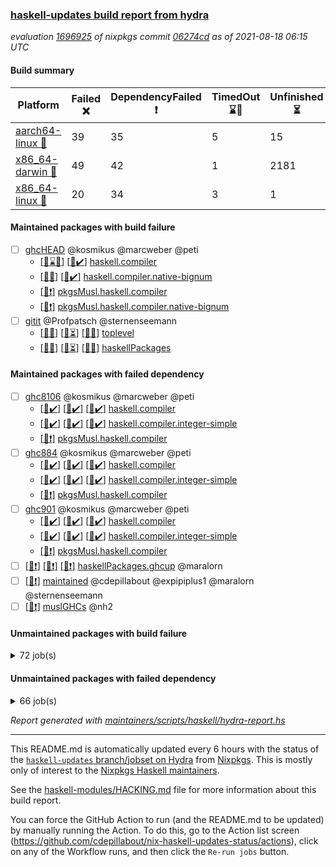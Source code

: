 ### [haskell-updates build report from hydra](https://hydra.nixos.org/jobset/nixpkgs/haskell-updates)
*evaluation [1696925](https://hydra.nixos.org/eval/1696925) of nixpkgs commit [06274cd](https://github.com/NixOS/nixpkgs/commits/06274cd85dede525fec5c992d0133a8758f96f8f) as of 2021-08-18 06:15 UTC*
#### Build summary

 | Platform | Failed :x: | DependencyFailed :heavy_exclamation_mark: | TimedOut :hourglass::no_entry_sign: | Unfinished :hourglass_flowing_sand: | Success :heavy_check_mark: | 
 | --- | --- | --- | --- | --- | --- | 
 | [aarch64-linux :iphone:](https://hydra.nixos.org/eval/1696925?filter=.aarch64-linux) | 39 | 35 | 5 | 15 | 6632 | 
 | [x86_64-darwin :apple:](https://hydra.nixos.org/eval/1696925?filter=.x86_64-darwin) | 49 | 42 | 1 | 2181 | 4431 | 
 | [x86_64-linux :penguin:](https://hydra.nixos.org/eval/1696925?filter=.x86_64-linux) | 20 | 34 | 3 | 1 | 6715 | 
#### Maintained packages with build failure
- [ ] [ghcHEAD](https://hydra.nixos.org/eval/1696925?filter=ghcHEAD) @kosmikus @marcweber @peti
  - [[:apple::hourglass::no_entry_sign:]](https://hydra.nixos.org/build/149762652) [[:penguin::heavy_check_mark:]](https://hydra.nixos.org/build/149762655) [haskell.compiler](https://hydra.nixos.org/eval/1696925?filter=haskell.compiler.ghcHEAD)
  - [[:apple::x:]](https://hydra.nixos.org/build/149762651) [[:penguin::heavy_check_mark:]](https://hydra.nixos.org/build/149762660) [haskell.compiler.native-bignum](https://hydra.nixos.org/eval/1696925?filter=haskell.compiler.native-bignum.ghcHEAD)
  -  [[:penguin::heavy_exclamation_mark:]](https://hydra.nixos.org/build/149762654) [pkgsMusl.haskell.compiler](https://hydra.nixos.org/eval/1696925?filter=pkgsMusl.haskell.compiler.ghcHEAD)
  -  [[:penguin::heavy_exclamation_mark:]](https://hydra.nixos.org/build/149762657) [pkgsMusl.haskell.compiler.native-bignum](https://hydra.nixos.org/eval/1696925?filter=pkgsMusl.haskell.compiler.native-bignum.ghcHEAD)
- [ ] [gitit](https://hydra.nixos.org/eval/1696925?filter=gitit) @Profpatsch @sternenseemann
  - [[:iphone::x:]](https://hydra.nixos.org/build/150119749) [[:apple::hourglass_flowing_sand:]](https://hydra.nixos.org/build/150129128) [[:penguin::x:]](https://hydra.nixos.org/build/150128912) [toplevel](https://hydra.nixos.org/eval/1696925?filter=gitit)
  - [[:iphone::x:]](https://hydra.nixos.org/build/150118187) [[:apple::hourglass_flowing_sand:]](https://hydra.nixos.org/build/150120971) [[:penguin::x:]](https://hydra.nixos.org/build/150125868) [haskellPackages](https://hydra.nixos.org/eval/1696925?filter=haskellPackages.gitit)
#### Maintained packages with failed dependency
- [ ] [ghc8106](https://hydra.nixos.org/eval/1696925?filter=ghc8106) @kosmikus @marcweber @peti
  - [[:iphone::heavy_check_mark:]](https://hydra.nixos.org/build/150094919) [[:apple::heavy_check_mark:]](https://hydra.nixos.org/build/150090377) [[:penguin::heavy_check_mark:]](https://hydra.nixos.org/build/150082531) [haskell.compiler](https://hydra.nixos.org/eval/1696925?filter=haskell.compiler.ghc8106)
  - [[:iphone::heavy_check_mark:]](https://hydra.nixos.org/build/150095491) [[:apple::heavy_check_mark:]](https://hydra.nixos.org/build/150099291) [[:penguin::heavy_check_mark:]](https://hydra.nixos.org/build/150099706) [haskell.compiler.integer-simple](https://hydra.nixos.org/eval/1696925?filter=haskell.compiler.integer-simple.ghc8106)
  -   [[:penguin::heavy_exclamation_mark:]](https://hydra.nixos.org/build/150082017) [pkgsMusl.haskell.compiler](https://hydra.nixos.org/eval/1696925?filter=pkgsMusl.haskell.compiler.ghc8106)
- [ ] [ghc884](https://hydra.nixos.org/eval/1696925?filter=ghc884) @kosmikus @marcweber @peti
  - [[:iphone::heavy_check_mark:]](https://hydra.nixos.org/build/149075490) [[:apple::heavy_check_mark:]](https://hydra.nixos.org/build/149083306) [[:penguin::heavy_check_mark:]](https://hydra.nixos.org/build/149066528) [haskell.compiler](https://hydra.nixos.org/eval/1696925?filter=haskell.compiler.ghc884)
  - [[:iphone::heavy_check_mark:]](https://hydra.nixos.org/build/149083386) [[:apple::heavy_check_mark:]](https://hydra.nixos.org/build/149077833) [[:penguin::heavy_check_mark:]](https://hydra.nixos.org/build/149077975) [haskell.compiler.integer-simple](https://hydra.nixos.org/eval/1696925?filter=haskell.compiler.integer-simple.ghc884)
  -   [[:penguin::heavy_exclamation_mark:]](https://hydra.nixos.org/build/149067042) [pkgsMusl.haskell.compiler](https://hydra.nixos.org/eval/1696925?filter=pkgsMusl.haskell.compiler.ghc884)
- [ ] [ghc901](https://hydra.nixos.org/eval/1696925?filter=ghc901) @kosmikus @marcweber @peti
  - [[:iphone::heavy_check_mark:]](https://hydra.nixos.org/build/149068612) [[:apple::heavy_check_mark:]](https://hydra.nixos.org/build/149075244) [[:penguin::heavy_check_mark:]](https://hydra.nixos.org/build/149070685) [haskell.compiler](https://hydra.nixos.org/eval/1696925?filter=haskell.compiler.ghc901)
  - [[:iphone::heavy_check_mark:]](https://hydra.nixos.org/build/149066552) [[:apple::heavy_check_mark:]](https://hydra.nixos.org/build/149080745) [[:penguin::heavy_check_mark:]](https://hydra.nixos.org/build/149081821) [haskell.compiler.integer-simple](https://hydra.nixos.org/eval/1696925?filter=haskell.compiler.integer-simple.ghc901)
  -   [[:penguin::heavy_exclamation_mark:]](https://hydra.nixos.org/build/149065866) [pkgsMusl.haskell.compiler](https://hydra.nixos.org/eval/1696925?filter=pkgsMusl.haskell.compiler.ghc901)
- [ ] [[:iphone::heavy_exclamation_mark:]](https://hydra.nixos.org/build/150126227) [[:apple::heavy_exclamation_mark:]](https://hydra.nixos.org/build/150120090) [[:penguin::heavy_exclamation_mark:]](https://hydra.nixos.org/build/150123672) [haskellPackages.ghcup](https://hydra.nixos.org/eval/1696925?filter=haskellPackages.ghcup) @maralorn
- [ ] [[:penguin::heavy_exclamation_mark:]](https://hydra.nixos.org/build/150120790) [maintained](https://hydra.nixos.org/eval/1696925?filter=maintained) @cdepillabout @expipiplus1 @maralorn @sternenseemann
- [ ] [[:penguin::heavy_exclamation_mark:]](https://hydra.nixos.org/build/150114134) [muslGHCs](https://hydra.nixos.org/eval/1696925?filter=muslGHCs) @nh2
#### Unmaintained packages with build failure
<details><summary>72 job(s) </summary>

- [ ] [[:iphone::heavy_check_mark:]](https://hydra.nixos.org/build/150088361) [[:apple::x:]](https://hydra.nixos.org/build/150084937) [[:penguin::heavy_check_mark:]](https://hydra.nixos.org/build/150081648) [haskellPackages.FractalArt](https://hydra.nixos.org/eval/1696925?filter=haskellPackages.FractalArt) 
- [ ] [[:iphone::x:]](https://hydra.nixos.org/build/150090257) [[:apple::heavy_check_mark:]](https://hydra.nixos.org/build/150097595) [[:penguin::heavy_check_mark:]](https://hydra.nixos.org/build/150091237) [haskellPackages.HsASA](https://hydra.nixos.org/eval/1696925?filter=haskellPackages.HsASA) 
- [ ] [[:iphone::x:]](https://hydra.nixos.org/build/150125646) [[:apple::heavy_check_mark:]](https://hydra.nixos.org/build/150124583) [[:penguin::heavy_check_mark:]](https://hydra.nixos.org/build/150124369) [haskellPackages.OrderedBits](https://hydra.nixos.org/eval/1696925?filter=haskellPackages.OrderedBits) 
- [ ] [[:iphone::x:]](https://hydra.nixos.org/build/150118708) [[:apple::hourglass_flowing_sand:]](https://hydra.nixos.org/build/150126658) [[:penguin::x:]](https://hydra.nixos.org/build/150124083) [haskellPackages.Yogurt](https://hydra.nixos.org/eval/1696925?filter=haskellPackages.Yogurt) 
- [ ] [[:iphone::x:]](https://hydra.nixos.org/build/150125690) [[:apple::hourglass_flowing_sand:]](https://hydra.nixos.org/build/150121026) [[:penguin::heavy_check_mark:]](https://hydra.nixos.org/build/150118469) [haskellPackages.accelerate-llvm](https://hydra.nixos.org/eval/1696925?filter=haskellPackages.accelerate-llvm) 
- [ ] [[:iphone::x:]](https://hydra.nixos.org/build/150120933) [[:apple::hourglass_flowing_sand:]](https://hydra.nixos.org/build/150121368) [[:penguin::x:]](https://hydra.nixos.org/build/150126100) [haskellPackages.amazonka-contrib-rds-utils](https://hydra.nixos.org/eval/1696925?filter=haskellPackages.amazonka-contrib-rds-utils) 
- [ ] [[:iphone::x:]](https://hydra.nixos.org/build/150124029) [[:apple::hourglass_flowing_sand:]](https://hydra.nixos.org/build/150120740) [[:penguin::x:]](https://hydra.nixos.org/build/150128542) [haskellPackages.arith-encode](https://hydra.nixos.org/eval/1696925?filter=haskellPackages.arith-encode) 
- [ ] [[:iphone::x:]](https://hydra.nixos.org/build/150126695) [[:apple::hourglass_flowing_sand:]](https://hydra.nixos.org/build/150124361) [[:penguin::x:]](https://hydra.nixos.org/build/150126270) [haskellPackages.byline](https://hydra.nixos.org/eval/1696925?filter=haskellPackages.byline) 
- [ ] [[:iphone::x:]](https://hydra.nixos.org/build/150129106) [[:apple::hourglass_flowing_sand:]](https://hydra.nixos.org/build/150122622) [[:penguin::heavy_check_mark:]](https://hydra.nixos.org/build/150119341) [haskellPackages.cdar-mBound](https://hydra.nixos.org/eval/1696925?filter=haskellPackages.cdar-mBound) 
- [ ] [[:iphone::x:]](https://hydra.nixos.org/build/150095128) [[:apple::x:]](https://hydra.nixos.org/build/150085174) [[:penguin::x:]](https://hydra.nixos.org/build/150096624) [haskellPackages.containers-unicode-symbols](https://hydra.nixos.org/eval/1696925?filter=haskellPackages.containers-unicode-symbols) 
- [ ] [[:iphone::x:]](https://hydra.nixos.org/build/150121614) [[:apple::x:]](https://hydra.nixos.org/build/150120978) [[:penguin::x:]](https://hydra.nixos.org/build/150125089) [haskellPackages.contiguous](https://hydra.nixos.org/eval/1696925?filter=haskellPackages.contiguous) 
- [ ] [[:iphone::heavy_check_mark:]](https://hydra.nixos.org/build/150083367) [[:apple::x:]](https://hydra.nixos.org/build/150092679) [[:penguin::heavy_check_mark:]](https://hydra.nixos.org/build/150096606) [haskellPackages.discount](https://hydra.nixos.org/eval/1696925?filter=haskellPackages.discount) 
- [ ] [[:iphone::x:]](https://hydra.nixos.org/build/150126523) [[:apple::hourglass_flowing_sand:]](https://hydra.nixos.org/build/150124185) [[:penguin::heavy_check_mark:]](https://hydra.nixos.org/build/150127689) [haskellPackages.dormouse-uri](https://hydra.nixos.org/eval/1696925?filter=haskellPackages.dormouse-uri) 
- [ ] [[:iphone::x:]](https://hydra.nixos.org/build/150081618) [[:apple::x:]](https://hydra.nixos.org/build/150095149) [[:penguin::heavy_check_mark:]](https://hydra.nixos.org/build/150082159) [haskellPackages.easytensor](https://hydra.nixos.org/eval/1696925?filter=haskellPackages.easytensor) 
- [ ] [[:iphone::heavy_check_mark:]](https://hydra.nixos.org/build/150119659) [[:apple::x:]](https://hydra.nixos.org/build/150119816) [[:penguin::heavy_check_mark:]](https://hydra.nixos.org/build/150123727) [haskellPackages.epub-tools](https://hydra.nixos.org/eval/1696925?filter=haskellPackages.epub-tools) 
- [ ] [[:iphone::heavy_check_mark:]](https://hydra.nixos.org/build/150101223) [[:apple::x:]](https://hydra.nixos.org/build/150092715) [[:penguin::heavy_check_mark:]](https://hydra.nixos.org/build/150084873) [haskellPackages.float128](https://hydra.nixos.org/eval/1696925?filter=haskellPackages.float128) 
- [ ] [[:iphone::x:]](https://hydra.nixos.org/build/150094536) [[:apple::heavy_check_mark:]](https://hydra.nixos.org/build/150095176) [[:penguin::heavy_check_mark:]](https://hydra.nixos.org/build/150093423) [haskellPackages.freetype2](https://hydra.nixos.org/eval/1696925?filter=haskellPackages.freetype2) 
- [ ] [[:iphone::x:]](https://hydra.nixos.org/build/150086836) [[:penguin::heavy_check_mark:]](https://hydra.nixos.org/build/150096892) [haskellPackages.gnome-keyring](https://hydra.nixos.org/eval/1696925?filter=haskellPackages.gnome-keyring) 
- [ ] [[:iphone::heavy_check_mark:]](https://hydra.nixos.org/build/150123088) [[:apple::x:]](https://hydra.nixos.org/build/150120152) [[:penguin::heavy_check_mark:]](https://hydra.nixos.org/build/150124549) [haskellPackages.gtk-traymanager](https://hydra.nixos.org/eval/1696925?filter=haskellPackages.gtk-traymanager) 
- [ ] [[:iphone::heavy_check_mark:]](https://hydra.nixos.org/build/150091424) [[:apple::x:]](https://hydra.nixos.org/build/150096007) [[:penguin::heavy_check_mark:]](https://hydra.nixos.org/build/150083759) [haskellPackages.hamid](https://hydra.nixos.org/eval/1696925?filter=haskellPackages.hamid) 
- [ ] [[:iphone::heavy_check_mark:]](https://hydra.nixos.org/build/150088615) [[:apple::x:]](https://hydra.nixos.org/build/150081839) [[:penguin::heavy_check_mark:]](https://hydra.nixos.org/build/150092032) [haskellPackages.hid](https://hydra.nixos.org/eval/1696925?filter=haskellPackages.hid) 
- [ ] [[:iphone::heavy_check_mark:]](https://hydra.nixos.org/build/150122797) [[:apple::x:]](https://hydra.nixos.org/build/150120149) [[:penguin::heavy_check_mark:]](https://hydra.nixos.org/build/150127963) [haskellPackages.higher-leveldb](https://hydra.nixos.org/eval/1696925?filter=haskellPackages.higher-leveldb) 
- [ ] [[:iphone::heavy_check_mark:]](https://hydra.nixos.org/build/150123308) [[:apple::x:]](https://hydra.nixos.org/build/150120050) [[:penguin::heavy_check_mark:]](https://hydra.nixos.org/build/150127293) [haskellPackages.highlight](https://hydra.nixos.org/eval/1696925?filter=haskellPackages.highlight) 
- [ ] [[:iphone::heavy_check_mark:]](https://hydra.nixos.org/build/150086254) [[:apple::x:]](https://hydra.nixos.org/build/150086607) [[:penguin::heavy_check_mark:]](https://hydra.nixos.org/build/150097123) [haskellPackages.hmidi](https://hydra.nixos.org/eval/1696925?filter=haskellPackages.hmidi) 
- [ ] [[:iphone::x:]](https://hydra.nixos.org/build/150086379) [[:apple::x:]](https://hydra.nixos.org/build/150089456) [[:penguin::x:]](https://hydra.nixos.org/build/150089039) [haskellPackages.hoq](https://hydra.nixos.org/eval/1696925?filter=haskellPackages.hoq) 
- [ ] [[:iphone::x:]](https://hydra.nixos.org/build/150122429) [[:apple::hourglass_flowing_sand:]](https://hydra.nixos.org/build/150128902) [[:penguin::heavy_check_mark:]](https://hydra.nixos.org/build/150120881) [haskellPackages.hq](https://hydra.nixos.org/eval/1696925?filter=haskellPackages.hq) 
- [ ] [[:iphone::x:]](https://hydra.nixos.org/build/150127510) [[:apple::hourglass_flowing_sand:]](https://hydra.nixos.org/build/150125846) [[:penguin::x:]](https://hydra.nixos.org/build/150123886) [haskellPackages.hsnock](https://hydra.nixos.org/eval/1696925?filter=haskellPackages.hsnock) 
- [ ] [[:iphone::heavy_check_mark:]](https://hydra.nixos.org/build/150085242) [[:apple::x:]](https://hydra.nixos.org/build/150095195) [[:penguin::heavy_check_mark:]](https://hydra.nixos.org/build/150082480) [haskellPackages.hsshellscript](https://hydra.nixos.org/eval/1696925?filter=haskellPackages.hsshellscript) 
- [ ] [[:iphone::heavy_check_mark:]](https://hydra.nixos.org/build/150084722) [[:apple::x:]](https://hydra.nixos.org/build/150088405) [[:penguin::heavy_check_mark:]](https://hydra.nixos.org/build/150100156) [haskellPackages.hssourceinfo](https://hydra.nixos.org/eval/1696925?filter=haskellPackages.hssourceinfo) 
- [ ] [[:iphone::heavy_check_mark:]](https://hydra.nixos.org/build/150093487) [[:apple::x:]](https://hydra.nixos.org/build/150084561) [[:penguin::heavy_check_mark:]](https://hydra.nixos.org/build/150085945) [haskellPackages.huckleberry](https://hydra.nixos.org/eval/1696925?filter=haskellPackages.huckleberry) 
- [ ] [[:iphone::x:]](https://hydra.nixos.org/build/150098645) [[:apple::x:]](https://hydra.nixos.org/build/150100675) [[:penguin::x:]](https://hydra.nixos.org/build/150095014) [haskellPackages.husky](https://hydra.nixos.org/eval/1696925?filter=haskellPackages.husky) 
- [ ] [[:iphone::heavy_check_mark:]](https://hydra.nixos.org/build/150097453) [[:apple::x:]](https://hydra.nixos.org/build/150099205) [[:penguin::heavy_check_mark:]](https://hydra.nixos.org/build/150095013) [haskellPackages.keep-alive](https://hydra.nixos.org/eval/1696925?filter=haskellPackages.keep-alive) 
- [ ] [[:iphone::x:]](https://hydra.nixos.org/build/150124149) [[:apple::x:]](https://hydra.nixos.org/build/150127760) [[:penguin::x:]](https://hydra.nixos.org/build/150120780) [haskellPackages.lambdabot-social-plugins](https://hydra.nixos.org/eval/1696925?filter=haskellPackages.lambdabot-social-plugins) 
- [ ] [[:iphone::heavy_check_mark:]](https://hydra.nixos.org/build/150093357) [[:apple::x:]](https://hydra.nixos.org/build/150089917) [[:penguin::heavy_check_mark:]](https://hydra.nixos.org/build/150094822) [haskellPackages.leveldb-haskell-fork](https://hydra.nixos.org/eval/1696925?filter=haskellPackages.leveldb-haskell-fork) 
- [ ] [[:iphone::x:]](https://hydra.nixos.org/build/150119970) [[:apple::heavy_check_mark:]](https://hydra.nixos.org/build/150123854) [[:penguin::heavy_check_mark:]](https://hydra.nixos.org/build/150118582) [haskellPackages.libBF](https://hydra.nixos.org/eval/1696925?filter=haskellPackages.libBF) 
- [ ] [[:iphone::x:]](https://hydra.nixos.org/build/150087445) [[:apple::heavy_check_mark:]](https://hydra.nixos.org/build/150089666) [[:penguin::heavy_check_mark:]](https://hydra.nixos.org/build/150090581) [haskellPackages.long-double](https://hydra.nixos.org/eval/1696925?filter=haskellPackages.long-double) 
- [ ] [[:iphone::heavy_check_mark:]](https://hydra.nixos.org/build/150120358) [[:apple::x:]](https://hydra.nixos.org/build/150120314) [[:penguin::heavy_check_mark:]](https://hydra.nixos.org/build/150124585) [haskellPackages.mediawiki2latex](https://hydra.nixos.org/eval/1696925?filter=haskellPackages.mediawiki2latex) 
- [ ] [[:iphone::x:]](https://hydra.nixos.org/build/150122610) [[:apple::x:]](https://hydra.nixos.org/build/150119386) [[:penguin::x:]](https://hydra.nixos.org/build/150123041) [haskellPackages.miniforth](https://hydra.nixos.org/eval/1696925?filter=haskellPackages.miniforth) 
- [ ] [[:iphone::x:]](https://hydra.nixos.org/build/150099672) [[:apple::x:]](https://hydra.nixos.org/build/150083942) [[:penguin::x:]](https://hydra.nixos.org/build/150099244) [haskellPackages.mkcabal](https://hydra.nixos.org/eval/1696925?filter=haskellPackages.mkcabal) 
- [ ] [[:iphone::x:]](https://hydra.nixos.org/build/150086905) [[:apple::heavy_check_mark:]](https://hydra.nixos.org/build/150097185) [[:penguin::heavy_check_mark:]](https://hydra.nixos.org/build/150090394) [haskellPackages.nlopt-haskell](https://hydra.nixos.org/eval/1696925?filter=haskellPackages.nlopt-haskell) 
- [ ] [[:iphone::heavy_check_mark:]](https://hydra.nixos.org/build/150118621) [[:apple::x:]](https://hydra.nixos.org/build/150124214) [[:penguin::heavy_check_mark:]](https://hydra.nixos.org/build/150124334) [haskellPackages.opencv](https://hydra.nixos.org/eval/1696925?filter=haskellPackages.opencv) 
- [ ] [[:iphone::heavy_check_mark:]](https://hydra.nixos.org/build/150121444) [[:apple::x:]](https://hydra.nixos.org/build/150119631) [[:penguin::heavy_check_mark:]](https://hydra.nixos.org/build/150126543) [haskellPackages.persistent-pagination](https://hydra.nixos.org/eval/1696925?filter=haskellPackages.persistent-pagination) 
- [ ] [[:iphone::x:]](https://hydra.nixos.org/build/150096747) [[:apple::heavy_check_mark:]](https://hydra.nixos.org/build/150088680) [[:penguin::heavy_check_mark:]](https://hydra.nixos.org/build/150082326) [haskellPackages.picosat](https://hydra.nixos.org/eval/1696925?filter=haskellPackages.picosat) 
- [ ] [[:iphone::heavy_check_mark:]](https://hydra.nixos.org/build/150119693) [[:apple::x:]](https://hydra.nixos.org/build/150119923) [[:penguin::heavy_check_mark:]](https://hydra.nixos.org/build/150118233) [haskellPackages.ping-wrapper](https://hydra.nixos.org/eval/1696925?filter=haskellPackages.ping-wrapper) 
- [ ] [[:iphone::x:]](https://hydra.nixos.org/build/150099669) [[:apple::heavy_check_mark:]](https://hydra.nixos.org/build/150089238) [[:penguin::heavy_check_mark:]](https://hydra.nixos.org/build/150087439) [haskellPackages.poker](https://hydra.nixos.org/eval/1696925?filter=haskellPackages.poker) 
- [ ] [[:iphone::x:]](https://hydra.nixos.org/build/150119579) [[:apple::x:]](https://hydra.nixos.org/build/150119511) [[:penguin::x:]](https://hydra.nixos.org/build/150124028) [haskellPackages.pomaps](https://hydra.nixos.org/eval/1696925?filter=haskellPackages.pomaps) 
- [ ] [[:iphone::heavy_check_mark:]](https://hydra.nixos.org/build/150127135) [[:apple::x:]](https://hydra.nixos.org/build/150118889) [[:penguin::heavy_check_mark:]](https://hydra.nixos.org/build/150124240) [haskellPackages.posix-socket](https://hydra.nixos.org/eval/1696925?filter=haskellPackages.posix-socket) 
- [ ] [[:iphone::heavy_check_mark:]](https://hydra.nixos.org/build/150090041) [[:apple::x:]](https://hydra.nixos.org/build/150082567) [[:penguin::heavy_check_mark:]](https://hydra.nixos.org/build/150090200) [haskellPackages.posix-timer](https://hydra.nixos.org/eval/1696925?filter=haskellPackages.posix-timer) 
- [ ] [[:iphone::heavy_check_mark:]](https://hydra.nixos.org/build/150087895) [[:apple::x:]](https://hydra.nixos.org/build/150086976) [[:penguin::heavy_check_mark:]](https://hydra.nixos.org/build/150101233) [haskellPackages.pthread](https://hydra.nixos.org/eval/1696925?filter=haskellPackages.pthread) 
- [ ] [[:iphone::x:]](https://hydra.nixos.org/build/150127704) [[:apple::hourglass_flowing_sand:]](https://hydra.nixos.org/build/150127432) [[:penguin::heavy_check_mark:]](https://hydra.nixos.org/build/150120333) [haskellPackages.ptr-poker](https://hydra.nixos.org/eval/1696925?filter=haskellPackages.ptr-poker) 
- [ ] [[:iphone::x:]](https://hydra.nixos.org/build/150084202) [[:apple::x:]](https://hydra.nixos.org/build/150098874) [[:penguin::x:]](https://hydra.nixos.org/build/150098680) [haskellPackages.questioner](https://hydra.nixos.org/eval/1696925?filter=haskellPackages.questioner) 
- [ ] [[:iphone::x:]](https://hydra.nixos.org/build/150083952) [[:apple::x:]](https://hydra.nixos.org/build/150099427) [[:penguin::x:]](https://hydra.nixos.org/build/150092258) [haskellPackages.readline-statevar](https://hydra.nixos.org/eval/1696925?filter=haskellPackages.readline-statevar) 
- [ ] [[:iphone::heavy_check_mark:]](https://hydra.nixos.org/build/150122825) [[:apple::x:]](https://hydra.nixos.org/build/150120260) [[:penguin::heavy_check_mark:]](https://hydra.nixos.org/build/150123575) [haskellPackages.sandwich-webdriver](https://hydra.nixos.org/eval/1696925?filter=haskellPackages.sandwich-webdriver) 
- [ ] [[:iphone::heavy_check_mark:]](https://hydra.nixos.org/build/150086689) [[:apple::x:]](https://hydra.nixos.org/build/150084581) [[:penguin::heavy_check_mark:]](https://hydra.nixos.org/build/150081596) [haskellPackages.sdp](https://hydra.nixos.org/eval/1696925?filter=haskellPackages.sdp) 
- [ ] [[:iphone::heavy_check_mark:]](https://hydra.nixos.org/build/150097781) [[:apple::x:]](https://hydra.nixos.org/build/150082829) [[:penguin::heavy_check_mark:]](https://hydra.nixos.org/build/150100972) [haskellPackages.select](https://hydra.nixos.org/eval/1696925?filter=haskellPackages.select) 
- [ ] [[:iphone::x:]](https://hydra.nixos.org/build/150124380) [[:apple::x:]](https://hydra.nixos.org/build/150119236) [[:penguin::x:]](https://hydra.nixos.org/build/150126194) [haskellPackages.shake-cabal](https://hydra.nixos.org/eval/1696925?filter=haskellPackages.shake-cabal) 
- [ ] [[:iphone::heavy_check_mark:]](https://hydra.nixos.org/build/150086857) [[:apple::x:]](https://hydra.nixos.org/build/150098397) [[:penguin::heavy_check_mark:]](https://hydra.nixos.org/build/150099190) [haskellPackages.shared-memory](https://hydra.nixos.org/eval/1696925?filter=haskellPackages.shared-memory) 
- [ ] [[:iphone::heavy_check_mark:]](https://hydra.nixos.org/build/150123463) [[:apple::x:]](https://hydra.nixos.org/build/150119373) [[:penguin::heavy_check_mark:]](https://hydra.nixos.org/build/150124352) [haskellPackages.statistics-skinny](https://hydra.nixos.org/eval/1696925?filter=haskellPackages.statistics-skinny) 
- [ ] [[:iphone::x:]](https://hydra.nixos.org/build/150128840) [[:apple::x:]](https://hydra.nixos.org/build/150121601) [[:penguin::x:]](https://hydra.nixos.org/build/150120695) [haskellPackages.streamly-posix](https://hydra.nixos.org/eval/1696925?filter=haskellPackages.streamly-posix) 
- [ ] [[:iphone::x:]](https://hydra.nixos.org/build/150122579) [[:apple::hourglass_flowing_sand:]](https://hydra.nixos.org/build/150121641) [[:penguin::x:]](https://hydra.nixos.org/build/150120534) [haskellPackages.swearjure](https://hydra.nixos.org/eval/1696925?filter=haskellPackages.swearjure) 
- [ ] [[:iphone::heavy_check_mark:]](https://hydra.nixos.org/build/150088301) [[:apple::x:]](https://hydra.nixos.org/build/150101229) [[:penguin::heavy_check_mark:]](https://hydra.nixos.org/build/150082314) [haskellPackages.sysinfo](https://hydra.nixos.org/eval/1696925?filter=haskellPackages.sysinfo) 
- [ ] [[:iphone::heavy_check_mark:]](https://hydra.nixos.org/build/150126057) [[:apple::x:]](https://hydra.nixos.org/build/150119679) [[:penguin::heavy_check_mark:]](https://hydra.nixos.org/build/150122013) [haskellPackages.thyme](https://hydra.nixos.org/eval/1696925?filter=haskellPackages.thyme) 
- [ ] [[:iphone::x:]](https://hydra.nixos.org/build/150098818) [[:apple::x:]](https://hydra.nixos.org/build/150096510) [[:penguin::x:]](https://hydra.nixos.org/build/150095010) [haskellPackages.twitter](https://hydra.nixos.org/eval/1696925?filter=haskellPackages.twitter) 
- [ ] [[:iphone::x:]](https://hydra.nixos.org/build/150118082) [[:apple::hourglass_flowing_sand:]](https://hydra.nixos.org/build/150122480) [[:penguin::heavy_check_mark:]](https://hydra.nixos.org/build/150122410) [haskellPackages.type-natural](https://hydra.nixos.org/eval/1696925?filter=haskellPackages.type-natural) 
- [ ] [[:iphone::x:]](https://hydra.nixos.org/build/150095472) [[:apple::heavy_check_mark:]](https://hydra.nixos.org/build/150094017) [[:penguin::heavy_check_mark:]](https://hydra.nixos.org/build/150094116) [haskellPackages.unicode-properties](https://hydra.nixos.org/eval/1696925?filter=haskellPackages.unicode-properties) 
- [ ] [[:iphone::x:]](https://hydra.nixos.org/build/150101167) [[:apple::heavy_check_mark:]](https://hydra.nixos.org/build/150081544) [[:penguin::heavy_check_mark:]](https://hydra.nixos.org/build/150097755) [haskellPackages.wiringPi](https://hydra.nixos.org/eval/1696925?filter=haskellPackages.wiringPi) 
- [ ] [[:iphone::heavy_check_mark:]](https://hydra.nixos.org/build/150092867) [[:apple::x:]](https://hydra.nixos.org/build/150082400) [[:penguin::heavy_check_mark:]](https://hydra.nixos.org/build/150100134) [tests.haskell.writers](https://hydra.nixos.org/eval/1696925?filter=tests.haskell.writers) 
- [ ] [[:iphone::x:]](https://hydra.nixos.org/build/150090535) [[:apple::heavy_check_mark:]](https://hydra.nixos.org/build/150099922) [[:penguin::heavy_check_mark:]](https://hydra.nixos.org/build/150098210) [haskellPackages.x86-64bit](https://hydra.nixos.org/eval/1696925?filter=haskellPackages.x86-64bit) 
- [ ] [[:iphone::heavy_check_mark:]](https://hydra.nixos.org/build/150098446) [[:apple::x:]](https://hydra.nixos.org/build/150089536) [[:penguin::heavy_check_mark:]](https://hydra.nixos.org/build/150089403) [haskellPackages.xmonad-utils](https://hydra.nixos.org/eval/1696925?filter=haskellPackages.xmonad-utils) 
- [ ] [[:iphone::heavy_check_mark:]](https://hydra.nixos.org/build/150081162) [[:apple::x:]](https://hydra.nixos.org/build/150097935) [[:penguin::heavy_check_mark:]](https://hydra.nixos.org/build/150085415) [haskellPackages.yoga](https://hydra.nixos.org/eval/1696925?filter=haskellPackages.yoga) 
- [ ] [[:iphone::heavy_check_mark:]](https://hydra.nixos.org/build/150089898) [[:apple::x:]](https://hydra.nixos.org/build/150098427) [[:penguin::heavy_check_mark:]](https://hydra.nixos.org/build/150081637) [haskellPackages.zot](https://hydra.nixos.org/eval/1696925?filter=haskellPackages.zot) 
- [ ] [[:iphone::heavy_check_mark:]](https://hydra.nixos.org/build/150095624) [[:apple::x:]](https://hydra.nixos.org/build/150088643) [[:penguin::heavy_check_mark:]](https://hydra.nixos.org/build/150095502) [haskellPackages.zxcvbn-c](https://hydra.nixos.org/eval/1696925?filter=haskellPackages.zxcvbn-c) 
</details>

#### Unmaintained packages with failed dependency
<details><summary>66 job(s) </summary>

- [ ] [[:iphone::heavy_exclamation_mark:]](https://hydra.nixos.org/build/150118965) [[:apple::heavy_check_mark:]](https://hydra.nixos.org/build/150119049) [[:penguin::heavy_check_mark:]](https://hydra.nixos.org/build/150125196) [haskellPackages.PrimitiveArray](https://hydra.nixos.org/eval/1696925?filter=haskellPackages.PrimitiveArray) 
- [ ] [[:iphone::heavy_exclamation_mark:]](https://hydra.nixos.org/build/150118839) [[:apple::hourglass_flowing_sand:]](https://hydra.nixos.org/build/150122537) [[:penguin::heavy_exclamation_mark:]](https://hydra.nixos.org/build/150126723) [haskellPackages.Yogurt-Standalone](https://hydra.nixos.org/eval/1696925?filter=haskellPackages.Yogurt-Standalone) 
- [ ] [[:iphone::heavy_check_mark:]](https://hydra.nixos.org/build/150129171) [[:apple::heavy_exclamation_mark:]](https://hydra.nixos.org/build/150122162) [[:penguin::heavy_check_mark:]](https://hydra.nixos.org/build/150119595) [haskellPackages.antiope-es](https://hydra.nixos.org/eval/1696925?filter=haskellPackages.antiope-es) 
- [ ] [[:iphone::heavy_exclamation_mark:]](https://hydra.nixos.org/build/150119456) [[:apple::heavy_exclamation_mark:]](https://hydra.nixos.org/build/150118711) [[:penguin::heavy_exclamation_mark:]](https://hydra.nixos.org/build/150124046) [haskellPackages.archive-tar-bytestring](https://hydra.nixos.org/eval/1696925?filter=haskellPackages.archive-tar-bytestring) 
- [ ] [[:iphone::heavy_exclamation_mark:]](https://hydra.nixos.org/build/150120558) [[:apple::heavy_exclamation_mark:]](https://hydra.nixos.org/build/150127120) [[:penguin::heavy_exclamation_mark:]](https://hydra.nixos.org/build/150120937) [haskellPackages.attoparsec-ip](https://hydra.nixos.org/eval/1696925?filter=haskellPackages.attoparsec-ip) 
- [ ] [[:iphone::heavy_exclamation_mark:]](https://hydra.nixos.org/build/150125033) [[:apple::heavy_exclamation_mark:]](https://hydra.nixos.org/build/150120467) [[:penguin::heavy_exclamation_mark:]](https://hydra.nixos.org/build/150119752) [haskellPackages.attoparsec-uri](https://hydra.nixos.org/eval/1696925?filter=haskellPackages.attoparsec-uri) 
- [ ] [[:iphone::heavy_exclamation_mark:]](https://hydra.nixos.org/build/150126474) [[:apple::heavy_exclamation_mark:]](https://hydra.nixos.org/build/150118200) [[:penguin::heavy_exclamation_mark:]](https://hydra.nixos.org/build/150124579) [haskellPackages.bytesmith](https://hydra.nixos.org/eval/1696925?filter=haskellPackages.bytesmith) 
- [ ] [[:iphone::heavy_exclamation_mark:]](https://hydra.nixos.org/build/150127078) [[:apple::heavy_exclamation_mark:]](https://hydra.nixos.org/build/150118765) [[:penguin::heavy_exclamation_mark:]](https://hydra.nixos.org/build/150121432) [haskellPackages.contiguous-fft](https://hydra.nixos.org/eval/1696925?filter=haskellPackages.contiguous-fft) 
- [ ] [[:iphone::heavy_exclamation_mark:]](https://hydra.nixos.org/build/150124315) [[:apple::hourglass_flowing_sand:]](https://hydra.nixos.org/build/150128052) [[:penguin::heavy_check_mark:]](https://hydra.nixos.org/build/150123336) [haskellPackages.dormouse-client](https://hydra.nixos.org/eval/1696925?filter=haskellPackages.dormouse-client) 
- [ ] [[:iphone::heavy_exclamation_mark:]](https://hydra.nixos.org/build/150098076) [[:apple::heavy_exclamation_mark:]](https://hydra.nixos.org/build/150088815) [[:penguin::heavy_check_mark:]](https://hydra.nixos.org/build/150100993) [haskellPackages.easytensor-vulkan](https://hydra.nixos.org/eval/1696925?filter=haskellPackages.easytensor-vulkan) 
- [ ] [[:iphone::heavy_exclamation_mark:]](https://hydra.nixos.org/build/150118870) [[:apple::hourglass_flowing_sand:]](https://hydra.nixos.org/build/150121811) [[:penguin::heavy_exclamation_mark:]](https://hydra.nixos.org/build/150122918) [haskellPackages.enumeration](https://hydra.nixos.org/eval/1696925?filter=haskellPackages.enumeration) 
- [ ] [[:iphone::heavy_check_mark:]](https://hydra.nixos.org/build/150124976) [[:apple::heavy_exclamation_mark:]](https://hydra.nixos.org/build/150124055) [[:penguin::heavy_check_mark:]](https://hydra.nixos.org/build/150128600) [haskellPackages.fastparser](https://hydra.nixos.org/eval/1696925?filter=haskellPackages.fastparser) 
- [ ] [hello](https://hydra.nixos.org/eval/1696925?filter=hello) 
  - [[:iphone::heavy_check_mark:]](https://hydra.nixos.org/build/150081694) [[:apple::heavy_check_mark:]](https://hydra.nixos.org/build/150091432) [[:penguin::heavy_check_mark:]](https://hydra.nixos.org/build/150094071) [haskellPackages](https://hydra.nixos.org/eval/1696925?filter=haskellPackages.hello)
  -   [[:penguin::heavy_exclamation_mark:]](https://hydra.nixos.org/build/150093942) [pkgsMusl.haskellPackages](https://hydra.nixos.org/eval/1696925?filter=pkgsMusl.haskellPackages.hello)
  -   [[:penguin::heavy_check_mark:]](https://hydra.nixos.org/build/150114137) [pkgsStatic.haskell.packages.integer-simple.ghc8106](https://hydra.nixos.org/eval/1696925?filter=pkgsStatic.haskell.packages.integer-simple.ghc8106.hello)
- [ ] [[:iphone::heavy_exclamation_mark:]](https://hydra.nixos.org/build/150088200) [[:apple::heavy_check_mark:]](https://hydra.nixos.org/build/150092617) [[:penguin::heavy_check_mark:]](https://hydra.nixos.org/build/150084033) [haskellPackages.hmatrix-nlopt](https://hydra.nixos.org/eval/1696925?filter=haskellPackages.hmatrix-nlopt) 
- [ ] [[:iphone::heavy_exclamation_mark:]](https://hydra.nixos.org/build/150120104) [[:apple::heavy_exclamation_mark:]](https://hydra.nixos.org/build/150119823) [[:penguin::heavy_exclamation_mark:]](https://hydra.nixos.org/build/150128059) [haskellPackages.hpath-directory](https://hydra.nixos.org/eval/1696925?filter=haskellPackages.hpath-directory) 
- [ ] [[:iphone::heavy_exclamation_mark:]](https://hydra.nixos.org/build/150119030) [[:apple::heavy_exclamation_mark:]](https://hydra.nixos.org/build/150125820) [[:penguin::heavy_exclamation_mark:]](https://hydra.nixos.org/build/150127166) [haskellPackages.hpath-io](https://hydra.nixos.org/eval/1696925?filter=haskellPackages.hpath-io) 
- [ ] [[:iphone::heavy_exclamation_mark:]](https://hydra.nixos.org/build/150121400) [[:apple::heavy_exclamation_mark:]](https://hydra.nixos.org/build/150119961) [[:penguin::heavy_exclamation_mark:]](https://hydra.nixos.org/build/150125620) [haskellPackages.ip](https://hydra.nixos.org/eval/1696925?filter=haskellPackages.ip) 
- [ ] [[:iphone::heavy_exclamation_mark:]](https://hydra.nixos.org/build/150118848) [[:apple::hourglass_flowing_sand:]](https://hydra.nixos.org/build/150126609) [[:penguin::heavy_check_mark:]](https://hydra.nixos.org/build/150125599) [haskellPackages.jsonifier](https://hydra.nixos.org/eval/1696925?filter=haskellPackages.jsonifier) 
- [ ] [[:iphone::heavy_check_mark:]](https://hydra.nixos.org/build/150128720) [[:apple::heavy_exclamation_mark:]](https://hydra.nixos.org/build/150122975) [[:penguin::heavy_check_mark:]](https://hydra.nixos.org/build/150122436) [haskellPackages.keenser](https://hydra.nixos.org/eval/1696925?filter=haskellPackages.keenser) 
- [ ] [lambdabot](https://hydra.nixos.org/eval/1696925?filter=lambdabot) 
  - [[:iphone::heavy_exclamation_mark:]](https://hydra.nixos.org/build/150126285) [[:apple::heavy_exclamation_mark:]](https://hydra.nixos.org/build/150121128) [[:penguin::heavy_exclamation_mark:]](https://hydra.nixos.org/build/150125922) [toplevel](https://hydra.nixos.org/eval/1696925?filter=lambdabot)
  - [[:iphone::heavy_exclamation_mark:]](https://hydra.nixos.org/build/150127066) [[:apple::heavy_exclamation_mark:]](https://hydra.nixos.org/build/150119915) [[:penguin::heavy_exclamation_mark:]](https://hydra.nixos.org/build/150123460) [haskellPackages](https://hydra.nixos.org/eval/1696925?filter=haskellPackages.lambdabot)
- [ ] [lens](https://hydra.nixos.org/eval/1696925?filter=lens) 
  - [[:iphone::heavy_check_mark:]](https://hydra.nixos.org/build/150123238) [[:apple::heavy_check_mark:]](https://hydra.nixos.org/build/150122861) [[:penguin::heavy_check_mark:]](https://hydra.nixos.org/build/150118777) [haskellPackages](https://hydra.nixos.org/eval/1696925?filter=haskellPackages.lens)
  -   [[:penguin::heavy_exclamation_mark:]](https://hydra.nixos.org/build/150121764) [pkgsMusl.haskellPackages](https://hydra.nixos.org/eval/1696925?filter=pkgsMusl.haskellPackages.lens)
  -   [[:penguin::heavy_check_mark:]](https://hydra.nixos.org/build/150114136) [pkgsStatic.haskell.packages.integer-simple.ghc8106](https://hydra.nixos.org/eval/1696925?filter=pkgsStatic.haskell.packages.integer-simple.ghc8106.lens)
- [ ] [[:iphone::heavy_exclamation_mark:]](https://hydra.nixos.org/build/150119050) [[:apple::heavy_exclamation_mark:]](https://hydra.nixos.org/build/150121435) [[:penguin::heavy_exclamation_mark:]](https://hydra.nixos.org/build/150122388) [haskellPackages.markup](https://hydra.nixos.org/eval/1696925?filter=haskellPackages.markup) 
- [ ] [[:iphone::heavy_check_mark:]](https://hydra.nixos.org/build/150122223) [[:apple::heavy_exclamation_mark:]](https://hydra.nixos.org/build/150118437) [[:penguin::heavy_check_mark:]](https://hydra.nixos.org/build/150128778) [haskellPackages.opencv-extra](https://hydra.nixos.org/eval/1696925?filter=haskellPackages.opencv-extra) 
- [ ] [[:iphone::heavy_exclamation_mark:]](https://hydra.nixos.org/build/150123008) [[:apple::hourglass_flowing_sand:]](https://hydra.nixos.org/build/150127885) [[:penguin::heavy_check_mark:]](https://hydra.nixos.org/build/150122629) [haskellPackages.opentelemetry-extra](https://hydra.nixos.org/eval/1696925?filter=haskellPackages.opentelemetry-extra) 
- [ ] [[:iphone::heavy_exclamation_mark:]](https://hydra.nixos.org/build/150123501) [[:apple::hourglass_flowing_sand:]](https://hydra.nixos.org/build/150126564) [[:penguin::heavy_check_mark:]](https://hydra.nixos.org/build/150120391) [haskellPackages.opentelemetry-lightstep](https://hydra.nixos.org/eval/1696925?filter=haskellPackages.opentelemetry-lightstep) 
- [ ] [[:iphone::heavy_check_mark:]](https://hydra.nixos.org/build/150124638) [[:apple::heavy_exclamation_mark:]](https://hydra.nixos.org/build/150120388) [[:penguin::heavy_check_mark:]](https://hydra.nixos.org/build/150125182) [haskellPackages.orgmode-parse](https://hydra.nixos.org/eval/1696925?filter=haskellPackages.orgmode-parse) 
- [ ] [[:iphone::heavy_check_mark:]](https://hydra.nixos.org/build/150125787) [[:apple::heavy_exclamation_mark:]](https://hydra.nixos.org/build/150121424) [[:penguin::heavy_check_mark:]](https://hydra.nixos.org/build/150127144) [haskellPackages.orgstat](https://hydra.nixos.org/eval/1696925?filter=haskellPackages.orgstat) 
- [ ] [[:iphone::heavy_check_mark:]](https://hydra.nixos.org/build/150119266) [[:apple::heavy_exclamation_mark:]](https://hydra.nixos.org/build/150118228) [[:penguin::heavy_check_mark:]](https://hydra.nixos.org/build/150122116) [haskellPackages.postgresql-replicant](https://hydra.nixos.org/eval/1696925?filter=haskellPackages.postgresql-replicant) 
- [ ] [[:iphone::heavy_exclamation_mark:]](https://hydra.nixos.org/build/150124129) [[:apple::heavy_exclamation_mark:]](https://hydra.nixos.org/build/150118798) [[:penguin::heavy_exclamation_mark:]](https://hydra.nixos.org/build/150119127) [haskellPackages.primitive-containers](https://hydra.nixos.org/eval/1696925?filter=haskellPackages.primitive-containers) 
- [ ] [[:iphone::heavy_exclamation_mark:]](https://hydra.nixos.org/build/150119924) [[:apple::heavy_exclamation_mark:]](https://hydra.nixos.org/build/150118540) [[:penguin::heavy_exclamation_mark:]](https://hydra.nixos.org/build/150125823) [haskellPackages.primitive-sort](https://hydra.nixos.org/eval/1696925?filter=haskellPackages.primitive-sort) 
- [ ] [random](https://hydra.nixos.org/eval/1696925?filter=random) 
  - [[:iphone::heavy_check_mark:]](https://hydra.nixos.org/build/150090972) [[:apple::heavy_check_mark:]](https://hydra.nixos.org/build/150088300) [[:penguin::heavy_check_mark:]](https://hydra.nixos.org/build/150098829) [haskellPackages](https://hydra.nixos.org/eval/1696925?filter=haskellPackages.random)
  -   [[:penguin::heavy_exclamation_mark:]](https://hydra.nixos.org/build/150084377) [pkgsMusl.haskellPackages](https://hydra.nixos.org/eval/1696925?filter=pkgsMusl.haskellPackages.random)
  -   [[:penguin::heavy_check_mark:]](https://hydra.nixos.org/build/150114132) [pkgsStatic.haskell.packages.integer-simple.ghc8106](https://hydra.nixos.org/eval/1696925?filter=pkgsStatic.haskell.packages.integer-simple.ghc8106.random)
- [ ] [[:iphone::heavy_exclamation_mark:]](https://hydra.nixos.org/build/150123986) [[:apple::heavy_exclamation_mark:]](https://hydra.nixos.org/build/150123515) [[:penguin::heavy_exclamation_mark:]](https://hydra.nixos.org/build/150125065) [haskellPackages.ring-buffers](https://hydra.nixos.org/eval/1696925?filter=haskellPackages.ring-buffers) 
- [ ] [[:iphone::heavy_exclamation_mark:]](https://hydra.nixos.org/build/150084086) [[:apple::heavy_check_mark:]](https://hydra.nixos.org/build/150100872) [[:penguin::heavy_check_mark:]](https://hydra.nixos.org/build/150093387) [haskellPackages.rounded](https://hydra.nixos.org/eval/1696925?filter=haskellPackages.rounded) 
- [ ] [[:iphone::heavy_check_mark:]](https://hydra.nixos.org/build/150126026) [[:apple::heavy_exclamation_mark:]](https://hydra.nixos.org/build/150127968) [[:penguin::heavy_check_mark:]](https://hydra.nixos.org/build/150124371) [haskellPackages.scan-metadata](https://hydra.nixos.org/eval/1696925?filter=haskellPackages.scan-metadata) 
- [ ] [[:iphone::heavy_exclamation_mark:]](https://hydra.nixos.org/build/150123760) [[:apple::heavy_exclamation_mark:]](https://hydra.nixos.org/build/150119133) [[:penguin::heavy_exclamation_mark:]](https://hydra.nixos.org/build/150121230) [haskellPackages.scientific-notation](https://hydra.nixos.org/eval/1696925?filter=haskellPackages.scientific-notation) 
- [ ] [[:iphone::heavy_check_mark:]](https://hydra.nixos.org/build/150092019) [[:apple::heavy_exclamation_mark:]](https://hydra.nixos.org/build/150081258) [[:penguin::heavy_check_mark:]](https://hydra.nixos.org/build/150089716) [haskellPackages.sdp-binary](https://hydra.nixos.org/eval/1696925?filter=haskellPackages.sdp-binary) 
- [ ] [[:iphone::heavy_check_mark:]](https://hydra.nixos.org/build/150086277) [[:apple::heavy_exclamation_mark:]](https://hydra.nixos.org/build/150089127) [[:penguin::heavy_check_mark:]](https://hydra.nixos.org/build/150083911) [haskellPackages.sdp-deepseq](https://hydra.nixos.org/eval/1696925?filter=haskellPackages.sdp-deepseq) 
- [ ] [[:iphone::heavy_check_mark:]](https://hydra.nixos.org/build/150128117) [[:apple::heavy_exclamation_mark:]](https://hydra.nixos.org/build/150119104) [[:penguin::heavy_check_mark:]](https://hydra.nixos.org/build/150125819) [haskellPackages.sdp-hashable](https://hydra.nixos.org/eval/1696925?filter=haskellPackages.sdp-hashable) 
- [ ] [[:iphone::heavy_check_mark:]](https://hydra.nixos.org/build/150081891) [[:apple::heavy_exclamation_mark:]](https://hydra.nixos.org/build/150099117) [[:penguin::heavy_check_mark:]](https://hydra.nixos.org/build/150096957) [haskellPackages.sdp-io](https://hydra.nixos.org/eval/1696925?filter=haskellPackages.sdp-io) 
- [ ] [[:iphone::heavy_check_mark:]](https://hydra.nixos.org/build/150122935) [[:apple::heavy_exclamation_mark:]](https://hydra.nixos.org/build/150126427) [[:penguin::heavy_check_mark:]](https://hydra.nixos.org/build/150121104) [haskellPackages.sdp-quickcheck](https://hydra.nixos.org/eval/1696925?filter=haskellPackages.sdp-quickcheck) 
- [ ] [[:iphone::heavy_check_mark:]](https://hydra.nixos.org/build/150126983) [[:apple::heavy_exclamation_mark:]](https://hydra.nixos.org/build/150124474) [[:penguin::heavy_check_mark:]](https://hydra.nixos.org/build/150119982) [haskellPackages.sdp4bytestring](https://hydra.nixos.org/eval/1696925?filter=haskellPackages.sdp4bytestring) 
- [ ] [[:iphone::heavy_check_mark:]](https://hydra.nixos.org/build/150125532) [[:apple::heavy_exclamation_mark:]](https://hydra.nixos.org/build/150126574) [[:penguin::heavy_check_mark:]](https://hydra.nixos.org/build/150119913) [haskellPackages.sdp4text](https://hydra.nixos.org/eval/1696925?filter=haskellPackages.sdp4text) 
- [ ] [[:iphone::heavy_check_mark:]](https://hydra.nixos.org/build/150119555) [[:apple::heavy_exclamation_mark:]](https://hydra.nixos.org/build/150124575) [[:penguin::heavy_check_mark:]](https://hydra.nixos.org/build/150126395) [haskellPackages.sdp4unordered](https://hydra.nixos.org/eval/1696925?filter=haskellPackages.sdp4unordered) 
- [ ] [[:iphone::heavy_check_mark:]](https://hydra.nixos.org/build/150128815) [[:apple::heavy_exclamation_mark:]](https://hydra.nixos.org/build/150127722) [[:penguin::heavy_check_mark:]](https://hydra.nixos.org/build/150124420) [haskellPackages.sdp4vector](https://hydra.nixos.org/eval/1696925?filter=haskellPackages.sdp4vector) 
- [ ] [[:iphone::heavy_exclamation_mark:]](https://hydra.nixos.org/build/150119193) [[:apple::heavy_exclamation_mark:]](https://hydra.nixos.org/build/150123197) [[:penguin::heavy_exclamation_mark:]](https://hydra.nixos.org/build/150123547) [haskellPackages.shake-ats](https://hydra.nixos.org/eval/1696925?filter=haskellPackages.shake-ats) 
- [ ] [[:iphone::heavy_exclamation_mark:]](https://hydra.nixos.org/build/150121000) [[:apple::hourglass_flowing_sand:]](https://hydra.nixos.org/build/150121741) [[:penguin::heavy_check_mark:]](https://hydra.nixos.org/build/150123097) [haskellPackages.sized](https://hydra.nixos.org/eval/1696925?filter=haskellPackages.sized) 
- [ ] [[:iphone::heavy_exclamation_mark:]](https://hydra.nixos.org/build/150129139) [[:apple::heavy_exclamation_mark:]](https://hydra.nixos.org/build/150120911) [[:penguin::heavy_exclamation_mark:]](https://hydra.nixos.org/build/150121788) [haskellPackages.smith](https://hydra.nixos.org/eval/1696925?filter=haskellPackages.smith) 
- [ ] [[:iphone::heavy_exclamation_mark:]](https://hydra.nixos.org/build/150128909) [[:apple::heavy_exclamation_mark:]](https://hydra.nixos.org/build/150123751) [[:penguin::heavy_exclamation_mark:]](https://hydra.nixos.org/build/150121120) [haskellPackages.tar-bytestring](https://hydra.nixos.org/eval/1696925?filter=haskellPackages.tar-bytestring) 
- [ ] [[:iphone::heavy_exclamation_mark:]](https://hydra.nixos.org/build/150092875) [[:apple::heavy_check_mark:]](https://hydra.nixos.org/build/150094109) [[:penguin::heavy_check_mark:]](https://hydra.nixos.org/build/150094968) [haskellPackages.unicode-names](https://hydra.nixos.org/eval/1696925?filter=haskellPackages.unicode-names) 
- [ ] [[:iphone::heavy_exclamation_mark:]](https://hydra.nixos.org/build/150125432) [[:apple::heavy_exclamation_mark:]](https://hydra.nixos.org/build/150121488) [[:penguin::heavy_exclamation_mark:]](https://hydra.nixos.org/build/150127440) [haskellPackages.url-bytes](https://hydra.nixos.org/eval/1696925?filter=haskellPackages.url-bytes) 
- [ ] [[:iphone::heavy_exclamation_mark:]](https://hydra.nixos.org/build/150128016) [[:apple::heavy_exclamation_mark:]](https://hydra.nixos.org/build/150128677) [[:penguin::heavy_exclamation_mark:]](https://hydra.nixos.org/build/150126027) [haskellPackages.urlpath](https://hydra.nixos.org/eval/1696925?filter=haskellPackages.urlpath) 
- [ ] [[:iphone::heavy_exclamation_mark:]](https://hydra.nixos.org/build/150126213) [[:apple::heavy_exclamation_mark:]](https://hydra.nixos.org/build/150124300) [[:penguin::heavy_exclamation_mark:]](https://hydra.nixos.org/build/150126484) [haskellPackages.uuid-bytes](https://hydra.nixos.org/eval/1696925?filter=haskellPackages.uuid-bytes) 
- [ ] [[:iphone::heavy_exclamation_mark:]](https://hydra.nixos.org/build/150119502) [[:apple::heavy_exclamation_mark:]](https://hydra.nixos.org/build/150126761) [[:penguin::heavy_exclamation_mark:]](https://hydra.nixos.org/build/150123757) [haskellPackages.wai-middleware-content-type](https://hydra.nixos.org/eval/1696925?filter=haskellPackages.wai-middleware-content-type) 
- [ ] [[:iphone::heavy_exclamation_mark:]](https://hydra.nixos.org/build/150125388) [[:apple::heavy_exclamation_mark:]](https://hydra.nixos.org/build/150121717) [[:penguin::heavy_exclamation_mark:]](https://hydra.nixos.org/build/150123502) [haskellPackages.ws](https://hydra.nixos.org/eval/1696925?filter=haskellPackages.ws) 
- [ ] [[:iphone::heavy_check_mark:]](https://hydra.nixos.org/build/150099677) [[:apple::heavy_exclamation_mark:]](https://hydra.nixos.org/build/150089085) [[:penguin::heavy_check_mark:]](https://hydra.nixos.org/build/150098242) [haskellPackages.xbattbar](https://hydra.nixos.org/eval/1696925?filter=haskellPackages.xbattbar) 
</details>

*Report generated with [maintainers/scripts/haskell/hydra-report.hs](https://github.com/NixOS/nixpkgs/blob/haskell-updates/maintainers/scripts/haskell/hydra-report.sh)*


----------------------------------------------------------------------

This README.md is automatically updated every 6 hours with the status of the
[`haskell-updates` branch/jobset on Hydra](https://hydra.nixos.org/jobset/nixpkgs/haskell-updates)
from [Nixpkgs](https://github.com/NixOS/nixpkgs).  This is mostly only of
interest to the [Nixpkgs Haskell maintainers](https://github.com/orgs/NixOS/teams/haskell).

See the
[haskell-modules/HACKING.md](https://github.com/NixOS/nixpkgs/blob/haskell-updates/pkgs/development/haskell-modules/HACKING.md)
file for more information about this build report.

You can force the GitHub Action to run (and the README.md to be updated) by
manually running the Action.  To do this, go to the Action list screen
(https://github.com/cdepillabout/nix-haskell-updates-status/actions),
click on any of the Workflow runs, and then click the `Re-run jobs` button.
